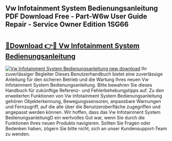 ## Vw Infotainment System Bedienungsanleitung PDF Download Free - Part-W6w User Guide Repair - Service Owner Edition 1SG66

# <h2><a href="http://df1on4g.blite.top/?on=Vw+Infotainment+System+Bedienungsanleitung">🔗Download 👉🔴 Vw Infotainment System Bedienungsanleitung</a></h2>

[![Vw Infotainment System Bedienungsanleitung new download](https://i.imgur.com/lujVjoI.png)](http://df1on4g.blite.top/?on=Vw+Infotainment+System+Bedienungsanleitung)
Ihr zuverlässiger Begleiter Dieses Benutzerhandbuch bietet eine zuverlässige Anleitung für den sicheren Betrieb und die Wartung Ihres neuen Vw Infotainment System Bedienungsanleitung. Bitte bewahren Sie dieses Handbuch für zukünftige Referenz- und Fehlerbehebungstipps auf. Zu den erweiterten Funktionen von Vw Infotainment System Bedienungsanleitung gehören Objekterkennung, Bewegungssensoren, anpassbare Warnungen und Fernzugriff, auf die alle über die Benutzeroberfläche zugegriffen und angepasst werden können. Wir hoffen, dass das Vw Infotainment System BedienungsanleitungD ein wertvolles Gut war, wenn Sie durch die Funktionen Ihres neuen Produkts navigieren. Sollten Sie Fragen oder Bedenken haben, zögern Sie bitte nicht, sich an unser Kundensupport-Team zu wenden.
